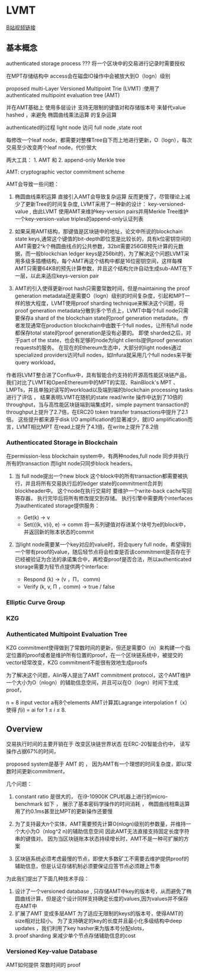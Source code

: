 # LVMT

[B站视频链接](https://www.bilibili.com/video/BV1sF4m1V7SP/?spm_id_from=333.999.0.0&vd_source=b31fa12489c4572ba8d42132c2a313cc)

## 基本概念

authenticated storage process ??? 将一个区块中的交易进行记录时需要授权

在MPT存储结构中 access会在磁盘IO操作中会被放大到O（logn）级别



proposed multi-Layer Versioned Multipoint Trie (LVMT) :使用了authenticated multipoint evaluation tree (AMT)

并在AMT基础上 使用多层设计 支持无限制的键值对和存储版本号 来替代value hashed ，来避免 椭圆曲线乘法运算 的复杂运算



authenticated的过程 light node 访问 full node ,state root



每修改一个leaf node，都需要对整棵Tree自下而上地进行更新，O（logn），每次交易至少改变两个leaf node，代价很大



两大工具： 1. AMT 和  2. append-only Merkle tree

AMT: cryptographic vector commitment scheme



AMT会导致一些问题：  

1. 椭圆曲线乘积运算  直接引入AMT会导致复杂运算  反而更慢了，尽管理论上减少了更新Tree的时间复杂度,  LVMT采用了一种新的设计： key-versioned-value  , 由此LVMT 使用AMT来维护key-version pairs并用Merkle Tree维护一个key-version-value triples的append-only认证列表

2. 如果采用AMT结构，那键值是区块链中的地址，论文中所说的blockchain state keys,通常这个键值的bit-depth即位宽是比较长的，具有k位密钥空间的AMT需要2^k个椭圆曲线点的公共参数，32bit需要256GB预先计算的元数据，而一般blockchian ledger keys是256bit的，为了解决这个问题LVMT采用多级多插槽结构，每个AMT再这个结构中都是16位密钥空间，这样每棵AMT只需要64KB的预先计算参数，并且这个结构允许自动生成sub-AMT在下一层，以此来适应keys-version pair

3. AMT的引入使得更新root hash只需要常数时间，但是maintaining the proof generation metadata还是需要O（logn）级别的时间复杂度，引起和MPT一样的放大程度，LVMT使用proof sharding technique来解决这个问题，将proof generation metadata分散到多个节点上，LVMT中每个full node只需要保存a shard of the blockchain state的proof generation metadate。  作者发现通常在production blockchain中由数千个full nodes，让所有full node都保存total state的proof generation是没有必要的。 即使 sharded之后，对于part of the state，也会有足够的node为light clients提供proof generation requests的服务。 在现在的Ethereum生态中，大部分的light nodes通过specialized providers访问full nodes，如Infura就采用几个full nodes来平衡query workload，



作者将LVMT整合进了Conflux中，具有智能合约支持的开源高性能区块链产品，我们对比了LVMT和OpenEthereum中的MPT的实现、RainBlock's MPT 、LMPTs，并且单独对读写的workload以及端到端的blockchain processing tasks进行了评估 ， 结果表明LVMT在随机的state read/write 操作中达到了10倍的throughput，当与高性能区块链端到端集成时，simple payment transaction的throughput上提升了2.7倍，在ERC20 token transfer transactions中提升了2.1倍。       这些提升都来源于disk I/O amplification的显著减少，就I/O amplification而言，LVMT相比MPT 在read上提升了4.1倍，在write上提升了8.2倍



### Authenticcated Storage in Blockchain

在permission-less blockchain system中，有两种nodes,full node 同步并执行所有的transaction 而light node只同步block headers。  

1. 当 full node提出一个new block 这个block中的所有transaction都需要被执行，并且将所有交易执行后的ledger state的commitment合并到blockheader中。     这个node在执行交易时 要维护一个write-back cache写回寄存器， 执行完毕后将所有修改提交到存储。  执行引擎中需要两个interfaces 为authenticated storage提供服务：
   - Get(k) -> v
   - Set({(k, v)i},  e) -> comm  将一系列键值对存进某个块号为e的block中，并返回新的账本状态的commit

2. 当light node需要某一个key对应的value时，将会query full node，希望得到一个带有proof的value，随后轻节点将会检查是否该commitment是否存在于已经被验证为合法的承诺集合中，再检查proof是否合法，所以authenticated storage需要为轻节点提供两个interface:
   - Respond (k) -> (v ，Π， comm)
   - Verify (k, v, Π ，comm) -> true / false



### Elliptic Curve Group

### KZG

### Authenticated Multipoint Evaluation Tree

KZG commitment使得做到了常数时间的更新，但还是需要O（n）来构建一个指定位置的proof或者是维护所有位置的proof，在一个区块链系统中，被提交的vector经常改变，KZG commitment不能很有效地生成proofs

为了解决这个问题，Alin等人提出了AMT commitment protocol，这个AMT维护一个大小为O（nlogn）的辅助信息空间，并且可以在O（logn）时间下生成proof，



n = 8    input vector a有8个elements    AMT计算其Lagrange interpolation f（x）使得 *f*(*i*) = ai for 1 *≤* *i* *≤* 8.



## Overview

交易执行时间的主要开销在于 改变区块链世界状态  在ERC-20智能合约中， 读写操作占据67%的时间，

proposed system是基于 AMT 的 ， 因为AMT有一个理想的时间复杂度，即以常数时间更新commitment，

几个问题：

1. constant ratio 是很大的， 在i9-10900K CPU机器上进行的micro-benchmark 如下 ， 展示了基本密码学操作的时间消耗 ， 椭圆曲线相乘运算用了约0.1ms甚至比MPT的更新操作还要慢

2. 为了支持最大n个实体，AMT需要预先计算O(nlogn)级别的参数量，并维持一个大小为O（nlog^2 n)的辅助信息空间 因此AMT无法直接支持固定长度字符串的键值对。  因为当区块链账本状态持续增长时，AMT不是一种可扩展的方案
3. 区块链系统必须考虑最慢的节点，即使大多数矿工不需要去维护提供proof的辅助信息，但是认证存储机制必须要保证应答节点必须跟上节奏

为此我们提出了下面几种技术手段：

1.  设计了一个versioned database , 只存储AMT中key的版本号，从而避免了椭圆曲线计算，但是这个设计同样支持确定长度的values,因为values并不保存在AMT中
2. 扩展了AMT 变成多层AMT 为了适应无限制的keys的版本号，使得AMT的size相对比较小。 为了支持确定的key的长度并且最小化多级结构中deep updates ，我们利用了key hasher来为版本号分配slots，
3. proof sharding 来减少单个节点存储辅助信息的cost

### Versioned Key-value Database







AMT如何提供 常数时间的 proof 
